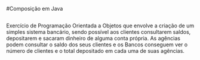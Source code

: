 #Composição em Java
##
Exercício de Programação Orientada a Objetos que envolve a criação de um simples sistema bancário, sendo possível aos clientes consultarem saldos, depositarem e sacaram dinheiro de alguma conta própria.
As agências podem consultar o saldo dos seus clientes e os Bancos conseguem ver o número de clientes e o total depositado em cada uma de suas agências. 

